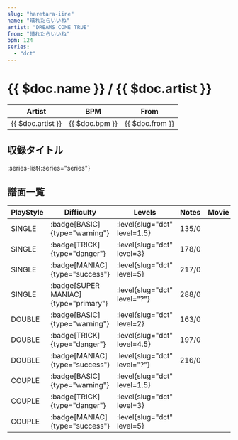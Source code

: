 ```yaml
---
slug: "haretara-iine"
name: "晴れたらいいね"
artist: "DREAMS COME TRUE"
from: "晴れたらいいね"
bpm: 124
series:
  - "dct"
---
```


# {{ $doc.name }} / {{ $doc.artist }}

|Artist|BPM|From|
|------|---|----|
|{{ $doc.artist }}|{{ $doc.bpm }}|{{ $doc.from }}|

## 収録タイトル

:series-list{:series="series"}

## 譜面一覧

|PlayStyle|Difficulty|Levels|Notes|Movie|
|---------|----------|------|-----|-----|
|SINGLE| :badge[BASIC]{type="warning"}|<div class="field is-grouped is-grouped-multiline"> :level{slug="dct" level=1.5}</div>|135/0||
|SINGLE| :badge[TRICK]{type="danger"}|<div class="field is-grouped is-grouped-multiline"> :level{slug="dct" level=3}</div>|178/0||
|SINGLE| :badge[MANIAC]{type="success"}|<div class="field is-grouped is-grouped-multiline"> :level{slug="dct" level=5}</div>|217/0||
|SINGLE| :badge[SUPER MANIAC]{type="primary"}|<div class="field is-grouped is-grouped-multiline"> :level{slug="dct" level="?"}</div>|288/0||
|DOUBLE| :badge[BASIC]{type="warning"}|<div class="field is-grouped is-grouped-multiline"> :level{slug="dct" level=2}</div>|163/0||
|DOUBLE| :badge[TRICK]{type="danger"}|<div class="field is-grouped is-grouped-multiline"> :level{slug="dct" level=4.5}</div>|197/0||
|DOUBLE| :badge[MANIAC]{type="success"}|<div class="field is-grouped is-grouped-multiline"> :level{slug="dct" level="?"}</div>|216/0||
|COUPLE| :badge[BASIC]{type="warning"}|<div class="field is-grouped is-grouped-multiline"> :level{slug="dct" level=1.5}</div>|||
|COUPLE| :badge[TRICK]{type="danger"}|<div class="field is-grouped is-grouped-multiline"> :level{slug="dct" level=3}</div>|||
|COUPLE| :badge[MANIAC]{type="success"}|<div class="field is-grouped is-grouped-multiline"> :level{slug="dct" level=5}</div>|||
